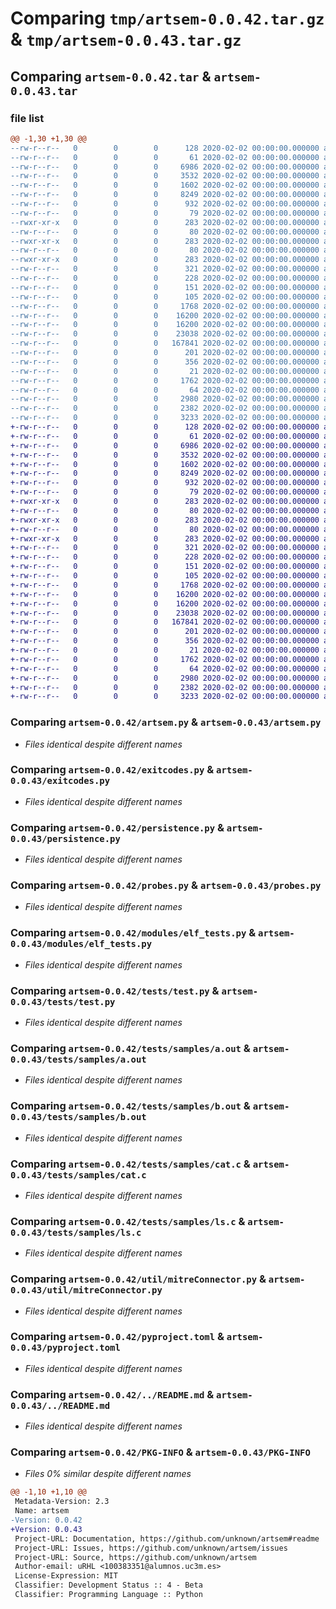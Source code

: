 # Comparing `tmp/artsem-0.0.42.tar.gz` & `tmp/artsem-0.0.43.tar.gz`

## Comparing `artsem-0.0.42.tar` & `artsem-0.0.43.tar`

### file list

```diff
@@ -1,30 +1,30 @@
--rw-r--r--   0        0        0      128 2020-02-02 00:00:00.000000 artsem-0.0.42/__about__.py
--rw-r--r--   0        0        0       61 2020-02-02 00:00:00.000000 artsem-0.0.42/__init__.py
--rw-r--r--   0        0        0     6986 2020-02-02 00:00:00.000000 artsem-0.0.42/artsem.py
--rw-r--r--   0        0        0     3532 2020-02-02 00:00:00.000000 artsem-0.0.42/exitcodes.py
--rw-r--r--   0        0        0     1602 2020-02-02 00:00:00.000000 artsem-0.0.42/persistence.py
--rw-r--r--   0        0        0     8249 2020-02-02 00:00:00.000000 artsem-0.0.42/probes.py
--rw-r--r--   0        0        0      932 2020-02-02 00:00:00.000000 artsem-0.0.42/modules/elf_tests.py
--rw-r--r--   0        0        0       79 2020-02-02 00:00:00.000000 artsem-0.0.42/modules/probeDummy/.conf
--rwxr-xr-x   0        0        0      283 2020-02-02 00:00:00.000000 artsem-0.0.42/modules/probeDummy/main.py
--rw-r--r--   0        0        0       80 2020-02-02 00:00:00.000000 artsem-0.0.42/modules/probeDummy2/.conf
--rwxr-xr-x   0        0        0      283 2020-02-02 00:00:00.000000 artsem-0.0.42/modules/probeDummy2/main.py
--rw-r--r--   0        0        0       80 2020-02-02 00:00:00.000000 artsem-0.0.42/modules/probeDummy3/.conf
--rwxr-xr-x   0        0        0      283 2020-02-02 00:00:00.000000 artsem-0.0.42/modules/probeDummy3/main.py
--rw-r--r--   0        0        0      321 2020-02-02 00:00:00.000000 artsem-0.0.42/templates/detailed.md
--rw-r--r--   0        0        0      228 2020-02-02 00:00:00.000000 artsem-0.0.42/templates/probe.py
--rw-r--r--   0        0        0      151 2020-02-02 00:00:00.000000 artsem-0.0.42/templates/simple.md
--rw-r--r--   0        0        0      105 2020-02-02 00:00:00.000000 artsem-0.0.42/tests/__init__.py
--rw-r--r--   0        0        0     1768 2020-02-02 00:00:00.000000 artsem-0.0.42/tests/test.py
--rw-r--r--   0        0        0    16200 2020-02-02 00:00:00.000000 artsem-0.0.42/tests/samples/a.out
--rw-r--r--   0        0        0    16200 2020-02-02 00:00:00.000000 artsem-0.0.42/tests/samples/b.out
--rw-r--r--   0        0        0    23038 2020-02-02 00:00:00.000000 artsem-0.0.42/tests/samples/cat.c
--rw-r--r--   0        0        0   167841 2020-02-02 00:00:00.000000 artsem-0.0.42/tests/samples/ls.c
--rw-r--r--   0        0        0      201 2020-02-02 00:00:00.000000 artsem-0.0.42/tests/samples/ls.h
--rw-r--r--   0        0        0      356 2020-02-02 00:00:00.000000 artsem-0.0.42/tests/samples/test.c
--rw-r--r--   0        0        0       21 2020-02-02 00:00:00.000000 artsem-0.0.42/tests/samples/test.txt
--rw-r--r--   0        0        0     1762 2020-02-02 00:00:00.000000 artsem-0.0.42/util/mitreConnector.py
--rw-r--r--   0        0        0       64 2020-02-02 00:00:00.000000 artsem-0.0.42/.gitignore
--rw-r--r--   0        0        0     2980 2020-02-02 00:00:00.000000 artsem-0.0.42/pyproject.toml
--rw-r--r--   0        0        0     2382 2020-02-02 00:00:00.000000 artsem-0.0.42/../README.md
--rw-r--r--   0        0        0     3233 2020-02-02 00:00:00.000000 artsem-0.0.42/PKG-INFO
+-rw-r--r--   0        0        0      128 2020-02-02 00:00:00.000000 artsem-0.0.43/__about__.py
+-rw-r--r--   0        0        0       61 2020-02-02 00:00:00.000000 artsem-0.0.43/__init__.py
+-rw-r--r--   0        0        0     6986 2020-02-02 00:00:00.000000 artsem-0.0.43/artsem.py
+-rw-r--r--   0        0        0     3532 2020-02-02 00:00:00.000000 artsem-0.0.43/exitcodes.py
+-rw-r--r--   0        0        0     1602 2020-02-02 00:00:00.000000 artsem-0.0.43/persistence.py
+-rw-r--r--   0        0        0     8249 2020-02-02 00:00:00.000000 artsem-0.0.43/probes.py
+-rw-r--r--   0        0        0      932 2020-02-02 00:00:00.000000 artsem-0.0.43/modules/elf_tests.py
+-rw-r--r--   0        0        0       79 2020-02-02 00:00:00.000000 artsem-0.0.43/modules/probeDummy/.conf
+-rwxr-xr-x   0        0        0      283 2020-02-02 00:00:00.000000 artsem-0.0.43/modules/probeDummy/main.py
+-rw-r--r--   0        0        0       80 2020-02-02 00:00:00.000000 artsem-0.0.43/modules/probeDummy2/.conf
+-rwxr-xr-x   0        0        0      283 2020-02-02 00:00:00.000000 artsem-0.0.43/modules/probeDummy2/main.py
+-rw-r--r--   0        0        0       80 2020-02-02 00:00:00.000000 artsem-0.0.43/modules/probeDummy3/.conf
+-rwxr-xr-x   0        0        0      283 2020-02-02 00:00:00.000000 artsem-0.0.43/modules/probeDummy3/main.py
+-rw-r--r--   0        0        0      321 2020-02-02 00:00:00.000000 artsem-0.0.43/templates/detailed.md
+-rw-r--r--   0        0        0      228 2020-02-02 00:00:00.000000 artsem-0.0.43/templates/probe.py
+-rw-r--r--   0        0        0      151 2020-02-02 00:00:00.000000 artsem-0.0.43/templates/simple.md
+-rw-r--r--   0        0        0      105 2020-02-02 00:00:00.000000 artsem-0.0.43/tests/__init__.py
+-rw-r--r--   0        0        0     1768 2020-02-02 00:00:00.000000 artsem-0.0.43/tests/test.py
+-rw-r--r--   0        0        0    16200 2020-02-02 00:00:00.000000 artsem-0.0.43/tests/samples/a.out
+-rw-r--r--   0        0        0    16200 2020-02-02 00:00:00.000000 artsem-0.0.43/tests/samples/b.out
+-rw-r--r--   0        0        0    23038 2020-02-02 00:00:00.000000 artsem-0.0.43/tests/samples/cat.c
+-rw-r--r--   0        0        0   167841 2020-02-02 00:00:00.000000 artsem-0.0.43/tests/samples/ls.c
+-rw-r--r--   0        0        0      201 2020-02-02 00:00:00.000000 artsem-0.0.43/tests/samples/ls.h
+-rw-r--r--   0        0        0      356 2020-02-02 00:00:00.000000 artsem-0.0.43/tests/samples/test.c
+-rw-r--r--   0        0        0       21 2020-02-02 00:00:00.000000 artsem-0.0.43/tests/samples/test.txt
+-rw-r--r--   0        0        0     1762 2020-02-02 00:00:00.000000 artsem-0.0.43/util/mitreConnector.py
+-rw-r--r--   0        0        0       64 2020-02-02 00:00:00.000000 artsem-0.0.43/.gitignore
+-rw-r--r--   0        0        0     2980 2020-02-02 00:00:00.000000 artsem-0.0.43/pyproject.toml
+-rw-r--r--   0        0        0     2382 2020-02-02 00:00:00.000000 artsem-0.0.43/../README.md
+-rw-r--r--   0        0        0     3233 2020-02-02 00:00:00.000000 artsem-0.0.43/PKG-INFO
```

### Comparing `artsem-0.0.42/artsem.py` & `artsem-0.0.43/artsem.py`

 * *Files identical despite different names*

### Comparing `artsem-0.0.42/exitcodes.py` & `artsem-0.0.43/exitcodes.py`

 * *Files identical despite different names*

### Comparing `artsem-0.0.42/persistence.py` & `artsem-0.0.43/persistence.py`

 * *Files identical despite different names*

### Comparing `artsem-0.0.42/probes.py` & `artsem-0.0.43/probes.py`

 * *Files identical despite different names*

### Comparing `artsem-0.0.42/modules/elf_tests.py` & `artsem-0.0.43/modules/elf_tests.py`

 * *Files identical despite different names*

### Comparing `artsem-0.0.42/tests/test.py` & `artsem-0.0.43/tests/test.py`

 * *Files identical despite different names*

### Comparing `artsem-0.0.42/tests/samples/a.out` & `artsem-0.0.43/tests/samples/a.out`

 * *Files identical despite different names*

### Comparing `artsem-0.0.42/tests/samples/b.out` & `artsem-0.0.43/tests/samples/b.out`

 * *Files identical despite different names*

### Comparing `artsem-0.0.42/tests/samples/cat.c` & `artsem-0.0.43/tests/samples/cat.c`

 * *Files identical despite different names*

### Comparing `artsem-0.0.42/tests/samples/ls.c` & `artsem-0.0.43/tests/samples/ls.c`

 * *Files identical despite different names*

### Comparing `artsem-0.0.42/util/mitreConnector.py` & `artsem-0.0.43/util/mitreConnector.py`

 * *Files identical despite different names*

### Comparing `artsem-0.0.42/pyproject.toml` & `artsem-0.0.43/pyproject.toml`

 * *Files identical despite different names*

### Comparing `artsem-0.0.42/../README.md` & `artsem-0.0.43/../README.md`

 * *Files identical despite different names*

### Comparing `artsem-0.0.42/PKG-INFO` & `artsem-0.0.43/PKG-INFO`

 * *Files 0% similar despite different names*

```diff
@@ -1,10 +1,10 @@
 Metadata-Version: 2.3
 Name: artsem
-Version: 0.0.42
+Version: 0.0.43
 Project-URL: Documentation, https://github.com/unknown/artsem#readme
 Project-URL: Issues, https://github.com/unknown/artsem/issues
 Project-URL: Source, https://github.com/unknown/artsem
 Author-email: uRHL <100383351@alumnos.uc3m.es>
 License-Expression: MIT
 Classifier: Development Status :: 4 - Beta
 Classifier: Programming Language :: Python
```

